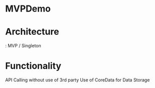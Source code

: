 # MVPDemo
# Architecture
  : MVP / Singleton  

# Functionality
 API Calling without use of 3rd party 
 Use of CoreData for Data Storage
